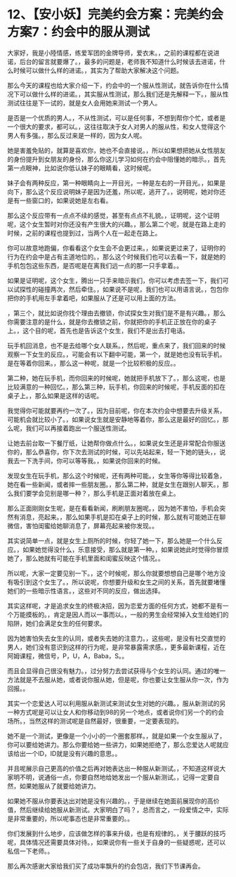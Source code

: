 # 12、【安小妖】完美约会方案：完美约会方案7：约会中的服从测试

大家好，我是小陸情感，练爱军团的金牌导师，爱衣末。，之前的课程都在说进诺，后台的留言就要爆了。，最多的问题是，老师我不知道什么时候该去进诺，什么时候可以做什么样的进诺。，其实为了帮助大家解决这个问题。

那么今天的课程也给大家介绍一下，约会中的一个服从性测试，就告诉你在什么情况下可以做什么样的进诺。，其实服从性测试，那么我们还是先解释一下。，服从性测试往往是下一试的，就是女人会用她来测试一个男人。

是否是一个优质的男人。，不从性测试，可以是任何事，不想到帮你个忙，或者是一个很大的要求，都可以。，这往往取决于女人对男人的服从性，和女人觉得这个男人有多强。，那么反过来是一样的，因为女人呢。

她是害羞免贴的，就算是喜欢你，她也不会直接说。，所以如果想把她从女性朋友的身份提升到女朋友的身份，那么你这儿学习如何在约会中阻懂她的暗示。，首先第一点眼神，比如说你低认妹子的眼睛看，这时候呢。

妹子会有两种反应，第一种眼睛向上一开目光，一种是左右的一开目光。，如果是向下，那么这个反应说明妹子是因为还羞，所以呢，逃开了。，说明呢，她对你还是有一些窗口的，如果说她是左右看。

那么这个反应带有一点点不续的感觉，甚至有点点不礼貌。，证明呢，这个证明呢，这个女生暂时对你还没有产生很大的兴趣。，那么第二个呢，就是在路上走的时候，之前的课程也提到过，当两个人在一起走在路上。

你可以故意地跑偏，你看看这个女生会不会更过来。，如果说更过来了，证明你的行为在约会中是占有主道地位的。，那么这个时候我们也可以去看一下，就是她的手机包包这些东西，是否呢是在离我们远一点的那一只手拿着。。

如果是证明呢，这个女生，腾出一只手来暗示我们，你可以考虑去签一下，我们可以试探性的碰撞两次，然后牵住。，如果说不是呢，我们也可以用语言说。，包包你把你的手机用左手拿着吧，如果服从了还是可以用上面的方法。

，第三个，就比如说你找个理由去撤锁，你试探女生对我们是不是有兴趣。，那么你需要注意的是什么，就是你去撤锁之前，你就把你的手机正正放在你的桌子上。，这个目的呢，首先也是告诉这个女生，我们不是出去打电话。

玩手机回消息，也不是去给哪个女人联系。，然后呢，重点来了，我们回来的时候观察一下女生的反应。，可能会有以下翻中可能，第一个，就是她也没有玩手机，是在等着你回来。，那么这一种呢，就是一个比较积极的反应。。

第二种，她在玩手机，而你回来的时候呢，她就把手机放下了。，那么这呢，也是比较满意的一种回忆。，那么第三种，玩手机，你回来的时候呢，手机反面的扣在桌子上。，那么如果是这样的话呢。

我觉得你可能就要再约一次了。，因为目前呢，你在本次约会中想要去升级关系，可能机会就比较小了。，如果说女生就是安静地等着你，那么这是最好的回忆。，那么呢，我们可以再接着跑出一个服送性测试。

让她去前台取一下餐厅纸，让她帮你做点什么。，如果说女生还是非常配合你服送你的，那么恭喜你，你下次去测试的时候，可以先站起来，轻一下她的链头，，说我去一下洗手间，你可以等等我。，如果说你回来的时候。

发现女生在玩手机，那么这个时候呢，还有两种可能。，女生等你等得比较着急，她在看一些新闻，或者摔一些朋友圈。，那么第二种，就是女生在跟别人聊天。，那么我们要学会见别是哪一种？，那么手机是正面对着放在桌上。

那么正面刚刚女生呢，是在看看新闻，刷刷朋友圈呢。，因为她不害怕，手机会突然有消息，亮起来。，那么如果手机是扣在桌子上的时候，那么就有可能她正在聊微信，害怕闺蜜给她聊消息了，屏幕亮起来被你发现。。

其实说简单一点，就是女生上厕所的时候，你轻了她一下，那么她是一个什么反应。，如果她觉得没什么，乐意接受，那么就是第一种。，如果说她此时觉得你冒烦她了，那么她就有可能在手机里面和闺蜜反映这个情况。。

所以呢，大家一定要见别一下。，这个时候呢，那么你就要想想自己是哪个地方没有吸引到这个女生了。，所以说呢，你想要升级和女生之间的关系，首先就要堵懂她们的一些暗示性语言。，这些对不同的反应，做出选择。

其实这样呢，才是追求女生的终极决招，因为恋爱方面的任何方式，她都不是有一个万能摸板的。，肯定是因人而以一事而以。，一般的男生会经常掉入女生给她们的陷阱，她们会满足女生的任何要求。

因为她害怕失去女生的认同，或者失去她的注意力。，这些呢，是没有社交直觉的男人，她们没有意识到这样的行为呢，是非常暴露需求感。，更多最新课程，近在阿姆课程，微信号，P，U，A，Baba，S。。

而且会显得自己很没有魅力。，过分努力去尝试获得与个女生的认同。通过的唯一方法就是不去服从她，或者说你服从她，但是呢，你也要让女生服从你一次，作为回报。。

其实一个恋爱达人可以利用服从新测试来测试女生对她的兴趣。，服从新测试的另一种方式呢是可以让女人和你移动到98的另一个地点，或者说你们另一个的约会场所。，当然这样的测试呢是自然最好，很重要，一定要表现的。

她不是一个测试，更像是一个小小的一个圈套那样。，就是如果一个女生服从了，你可以要给她讲力。那么你要给她一些讲力，如果她拒绝了，那么恋爱达人呢就应该给出一个ID，ID就是没有兴趣的意思。。

并且呢展示自己更高的价值之后再对她表达出一种服从新测试。，不知道这样说大家明不明，说通俗一点，你要自然地给她发出一个服从新测试。，记得一定要自然，如果她服从了就要给她讲力。

如果她不服从你要表达出对她是没有兴趣的。，于是继续在她面前展现你的高价值，然后继续给她服从新测试。大家明白了吗？，总而言之，一段爱情之中，实际是非常重要的，所以呢事态也是非常重要的。。

你们发展到什么地步，应该做怎样的事来升级，也是有规律的。，关于腰跃的技巧呢，具体情况还需要具体对待。，如果说你有一些关于自身的一些疑惑呢，还可以私信一下老师。。

那么再次感谢大家给我们买了成功率飘升的约会包店，我们下节课再会。